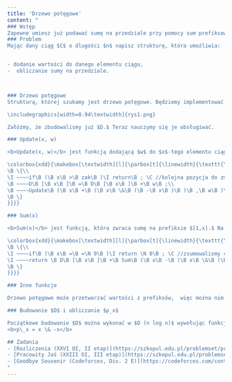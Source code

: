 ```yaml
---
title: 'Drzewo potęgowe'
content: "
### Wstęp 
Zapewne umiesz już podawać sumę na przedziale przy pomocy sum prefiksowych. Dzisiaj nauczysz się, jak obliczyć te wartości w przypadku, kiedy w międzyczasie elementy ciągu mogą się zmieniać. 
### Problem
Mając dany ciąg $C$ o dlugości $n$ napisz strukturę, która umożliwia:


- dodanie wartości do danego elementu ciągu,
-  obliczanie sumy na przedziale.



### Drzewo potęgowe
Strukturą, której szukamy jest drzewo potęgowe. Będziemy implementować je na zwykłej tablicy. Nazwijmy ją $D.$ Niech $S [a; b]$ oznacza sumę na przedziale $[a; b]$ ciągu $C.$ Wówczas w $D[x]$ będziemy trzymali $S [x - p_x + 1; x],$ gdzie $p_x$ to największa potęga dwójki, która dzieli $x.$ Na przykład w pierwszej komórce będziemy trzymać $S [1],$ dwunastej $S[9;12],$ a ósmej - $S[1;8].$ Nie próbuj szukać żadnych zależności. Ten pomysł jest kompletnie znikąd. 

\includegraphics[width=0.94\textwidth]{rys1.png}

Załóżmy, że zbudowalismy już $D.$ Teraz nauczymy się je obsługiwać. 

### Update(x, w)

<b>Update(x, w)</b> jest funkcją dodającą $w$ do $x$-tego elementu ciągu $C.$ W tym celu musi zaktualizować wszystkie komórki $D,$ w których trzymamy sumy na przedziałach obejmujących $x$-tą pozycję. Oczywiście każda z nich ma numer większy lub równy $x.$ $D[x]$ trzeba zaktualizować. Liczbą będącą indeksem kolejnej komórki do uaktualnienia będzie najmniejsza liczba większa od $x$ i podzielną przez $p_x, czyli x+p_x.$ Zauważmy, że $x+p_x$ jest podzielne przez $2\cdot p_x.$ Dzieje się tak, ponieważ $p_x$ jest potęgą dwójki dzielącą $x.$ Kolejną będzie $x+p_x +p_{x+p_x}$ i tak dalej. Zauważmy, że każda kolejna komórka będzie co najmniej 2 razy dalej od poprzedniej niż poprzednia od jeszcze wcześniejszej. Z tego powodu zmienionych komórek może być maksymalnie $O(log(n)).$ Komórek pomiędzy $x$ a $x+p_x,$ nie będzie trzeba aktualizować. Dlaczego? Niech $y$ będzie liczbą z przedziału $(x + 1; x + p_x).$ Ponieważ $p_y$ = $p_y \pmod{p_x},$ $y \bmod p_x \geqslant p_y,$ więc $y - p_y + 1 \geqslant x + 1.$

\colorbox{xdd}{\makebox[\textwidth][l]{\parbox[t]{\linewidth}{\texttt{\I void \B Update\B (\I int \B x\B ,\I int \B w\B )\\
\B \{\\
\I ~~~~if\B (\B x\B >\B zak\B )\I return\B ; \C //kolejna pozycja do zmiany jest poza zakresem\\
\B ~~~~D\B [\B x\B ]\B =\B D\B [\B x\B ]\B +\B w\B ;\\
\B ~~~~Update\B (\B x\B +\B (\B x\B \&\B (\B -\B x\B )\B )\B ,\B w\B )\B ;\\
\B \}
}}}}

### Sum(x)

<b>Sum(x)</b> jest funkcją, która zwraca sumę na prefiksie $[1,x].$ Na początku doda do wyniku $D[x]  - S[x - p_x + 1; x].$ Musi jeszcze dodać $S[1; x - p_x].$ W tym celu weźmie wartości $D[x - p_x],$ $D[x - p_x - p_{x-p_x}]$ i tak dalej... Wykona $O(log(x))$ operacji, ponieważ $x - p_x$ jest podzielne przez $2\cdot p_x.$

\colorbox{xdd}{\makebox[\textwidth][l]{\parbox[t]{\linewidth}{\texttt{\I int \B Sum\B (\I int \B x\B )\\
\B \{\\
\I ~~~~if\B (\B x\B =\B =\N 0\B )\I return \N 0\B ; \C //zsumowalismy cały przediał\\
\I ~~~~return \B D\B [\B x\B ]\B +\B Sum\B (\B x\B -\B (\B x\B \&\B (\B -\B x\B )\B )\B )\B ;\\
\B \}
}}}}

### Inne funkcje

Drzewo potęgowe może przetwarzać wartości z prefiksów,  więc można nim obliczać wartości tych same funkcji, co w przypadku sum prefiksowych.

### Budowanie $D$ i obliczanie $p_x$

Początkowe budowanie $D$ można wykonać w $O (n log n)$ wywołując funkcje update dla każdej pozycji ciągu. Natomiast dzięki specyfice zapisu liczb przez C++ możemy obliczyć $p_x$ w $O (1)$:\\
<b>p\_x = x \& -x</b>

## Zadania
- [Rozliczenia (XXVI OI, II etap)](https://szkopul.edu.pl/problemset/problem/7feyJYY7uz_g6iGLS_QPwJVG/site/?key=statement)
- [Pracowity Jaś (XXIII OI, III etap)](https://szkopul.edu.pl/problemset/problem/_cVmDXXn2TjF0dF1rW6eazA0/site/?key=statement)
- [Goodbye Souvenir (Codeforces, Div. 2 E)](https://codeforces.com/contest/849/problem/E)
"
---
```


